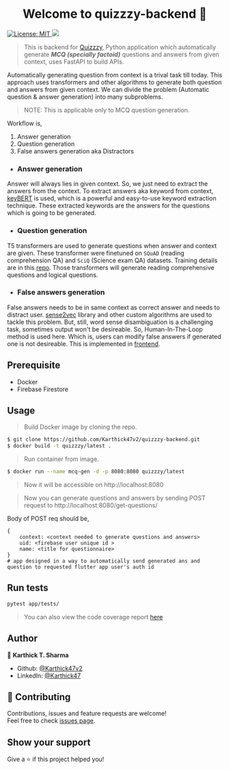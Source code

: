<h1 align="center">Welcome to quizzzy-backend 👋</h1>
<p>
  <a href="#" target="_blank">
    <img alt="License: MIT" src="https://img.shields.io/badge/License-MIT-yellow.svg" />
  </a>
  <a href="https://codecov.io/gh/Karthick47v2/quizzzy-backend" > 
    <img src="https://codecov.io/gh/Karthick47v2/quizzzy-backend/branch/main/graph/badge.svg?token=YfdXXboTdc"/> 
 </a>
</p>

> This is backend for [Quizzzy](https://github.com/Karthick47v2/quizzzy/), Python application which automatically generate **_MCQ (specially factoid)_** questions and answers from given context, uses FastAPI to build APIs.

Automatically generating question from context is a trival task till today. This approach uses transformers and other algorithms to generate both question and answers from given context. We can divide the problem (Automatic question & answer generation) into many subproblems.

> NOTE: This is applicable only to MCQ question generation.

Workflow is,

1. Answer generation
2. Question generation
3. False answers generation aka Distractors

- ### Answer generation

Answer will always lies in given context. So, we just need to extract the answers from the context. To extract answers aka keyword from context, [keyBERT](https://github.com/MaartenGr/KeyBERT) is used, which is a powerful and easy-to-use keyword extraction technique. These extracted keywords are the answers for the questions which is going to be generated.

- ### Question generation

T5 transformers are used to generate questions when answer and context are given. These transformer were finetuned on `SQuAD` (reading comprehension QA) and `SciQ` (Science exam QA) datasets. Training details are in this [repo](https://github.com/Karthick47v2/question-generator). Those transformers will generate reading comprehensive questions and logical questions.

- ### False answers generation

False answers needs to be in same context as correct answer and needs to distract user. [sense2vec](https://github.com/explosion/sense2vec) library and other custom algorithms are used to tackle this problem. But, still, word sense disambiguation is a challenging task, sometimes output won't be desireable. So, Human-In-The-Loop method is used here. Which is, users can modify false answers if generated one is not desireable. This is implemented in [frontend](https://github.com/Karthick47v2/quizzzy/).

## Prerequisite

- Docker
- Firebase Firestore

## Usage

> Build Docker image by cloning the repo.

```sh
$ git clone https://github.com/Karthick47v2/quizzzy-backend.git
$ docker build -t quizzzy/latest .
```

> Run container from image.

```sh
$ docker run --name mcq-gen -d -p 8080:8080 quizzzy/latest
```

> Now it will be accessible on http://localhost:8080

> Now you can generate questions and answers by sending POST request to http://localhost:8080/get-questions/

Body of POST req should be,

```
{
    context: <context needed to generate questions and answers>
    uid: <firebase user unique id >
    name: <title for questionnaire>
}
# app designed in a way to automatically send generated ans and question to requested flutter app user's auth id
```

## Run tests

```sh
pytest app/tests/
```

> You can also view the code coverage report [here](https://app.codecov.io/gh/Karthick47v2/quizzzy-backend)

## Author

👤 **Karthick T. Sharma**

- Github: [@Karthick47v2](https://github.com/Karthick47v2)
- LinkedIn: [@Karthick47](https://linkedin.com/in/Karthick47)

## 🤝 Contributing

Contributions, issues and feature requests are welcome!<br />Feel free to check [issues page](https://github.com/Karthick47v2/quizzzy-backend/issues).

## Show your support

Give a ⭐️ if this project helped you!
